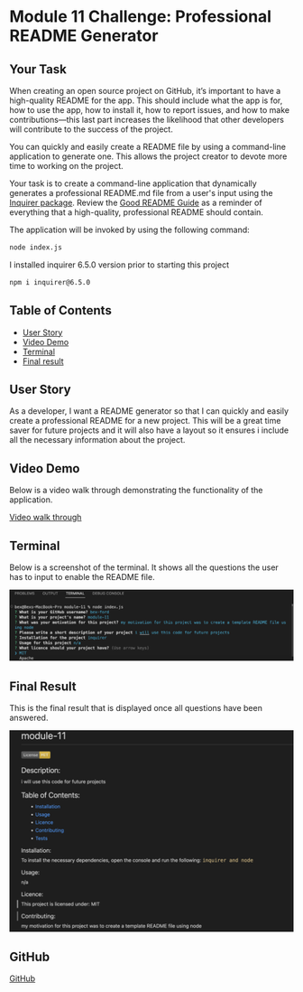 # Module 11 Challenge: Professional README Generator

## Your Task

When creating an open source project on GitHub, it’s important to have a high-quality README for the app. This should include what the app is for, how to use the app, how to install it, how to report issues, and how to make contributions—this last part increases the likelihood that other developers will contribute to the success of the project. 

You can quickly and easily create a README file by using a command-line application to generate one. This allows the project creator to devote more time to working on the project.

Your task is to create a command-line application that dynamically generates a professional README.md file from a user's input using the [Inquirer package](https://www.npmjs.com/package/inquirer). Review the [Good README Guide](../../01-HTML-Git-CSS/04-Important/Good-README-Guide/README.md) as a reminder of everything that a high-quality, professional README should contain. 
 
The application will be invoked by using the following command:

```bash
node index.js
```
I installed inquirer 6.5.0 version prior to starting this project
```bash
npm i inquirer@6.5.0
```

## Table of Contents
- [User Story](#user-story)
- [Video Demo](#video-demo)
- [Terminal](#terminal)
- [Final result](#final-result)

## User Story

As a developer, I want a README generator so that I can quickly and easily create a professional README for a new project. This will be a great time saver for future projects and it will also have a layout so it ensures i include all the necessary information about the project. 

## Video Demo
Below is a video walk through demonstrating the functionality of the application.

[Video walk through](https://drive.google.com/file/d/1HsHDSJKiPuAhNB0a73UPpQZodBowI-Le/view)


## Terminal

Below is a screenshot of the terminal. It shows all the questions the user has to input to enable the README file. 

![terminal](assets/terminal.png)

## Final Result

This is the final result that is displayed once all questions have been answered. 

![final result](assets/finalresult.png)

## GitHub 
[GitHub](https://github.com/bex-ford/module-11)
